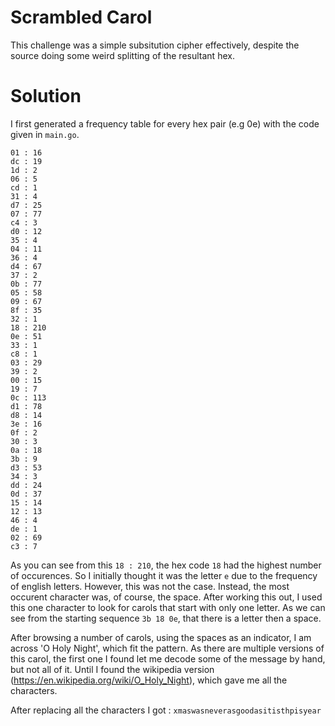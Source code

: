 # Scrambled Carol

This challenge was a simple subsitution cipher effectively, despite the source doing some weird splitting of the resultant hex. 

# Solution

I first generated a frequency table for every hex pair (e.g 0e) with the code given in `main.go`.

```
01 : 16
dc : 19
1d : 2
06 : 5
cd : 1
31 : 4
d7 : 25
07 : 77
c4 : 3
d0 : 12
35 : 4
04 : 11
36 : 4
d4 : 67
37 : 2
0b : 77
05 : 58
09 : 67
8f : 35
32 : 1
18 : 210
0e : 51
33 : 1
c8 : 1
03 : 29
39 : 2
00 : 15
19 : 7
0c : 113
d1 : 78
d8 : 14
3e : 16
0f : 2
30 : 3
0a : 18
3b : 9
d3 : 53
34 : 3
dd : 24
0d : 37
15 : 14
12 : 13
46 : 4
de : 1
02 : 69
c3 : 7
```

As you can see from this `18 : 210`, the hex code `18` had the highest number of occurences. So I initially thought it was the letter `e` due to the frequency of english letters.
However, this was not the case. Instead, the most occurent character was, of course, the space. After working this out, I used this one character to look for carols that start with only one letter. As we can see from the starting sequence `3b 18 0e`, that there is a letter then a space. 

After browsing a number of carols, using the spaces as an indicator, I am across 'O Holy Night', which fit the pattern. As there are multiple versions of this carol, the first one I found let me decode some of the message by hand, but not all of it. Until I found the wikipedia version (https://en.wikipedia.org/wiki/O_Holy_Night), which gave me all the characters. 

After replacing all the characters I got : `xmaswasneverasgoodasitisthpisyear`